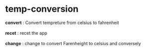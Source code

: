 # temp-conversion
<b>convert</b> : Convert tempreture from celsius to fahrenheit<br></br>
<b>recet</b> : recet the app<br></br>
<b>change</b> : change to convert Farenheight to celsius and conversely
